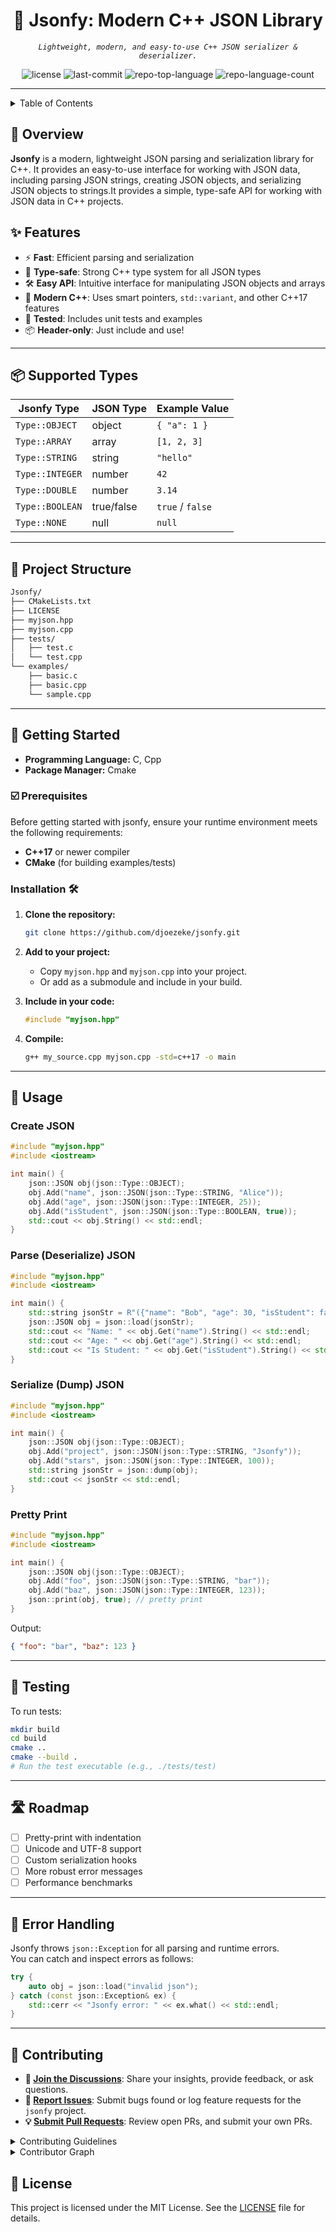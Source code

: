 <p align="center"><h1 align="center">🚀 Jsonfy: Modern C++ JSON Library</h1></p>

<p align="center">
    <em><code>Lightweight, modern, and easy-to-use C++ JSON serializer & deserializer.</code></em>
</p>
<p align="center">
    <img src="https://img.shields.io/github/license/djoezeke/jsonfy?style=flat-square&logo=opensourceinitiative&logoColor=white&color=0080ff" alt="license">
    <img src="https://img.shields.io/github/last-commit/djoezeke/jsonfy?style=flat-square&logo=git&logoColor=white&color=0080ff" alt="last-commit">
    <img src="https://img.shields.io/github/languages/top/djoezeke/jsonfy?style=flat-square&color=0080ff" alt="repo-top-language">
    <img src="https://img.shields.io/github/languages/count/djoezeke/jsonfy?style=flat-square&color=0080ff" alt="repo-language-count">
</p>

---

<details><summary>Table of Contents</summary>

- [📍 Overview](#-overview)
- [👾 Features](#-features)
- [📁 Project Structure](#-project-structure)
- [🚀 Getting Started](#-getting-started)
  - [☑️ Prerequisites](#-prerequisites)
  - [⚙️ Installation](#-installation)
  - [🤖 Usage](#🤖-usage)
  - [🧪 Testing](#🧪-testing)
- [📌 Project Roadmap](#-project-roadmap)
- [🔰 Contributing](#-contributing)
- [🎗 License](#-license)
- [🙌 Acknowledgments](#-acknowledgments)

</details>

## 📍 Overview

**Jsonfy** is a modern, lightweight JSON parsing and serialization library for C++. It provides an easy-to-use interface for working with JSON data, including parsing JSON strings, creating JSON objects, and serializing JSON objects to strings.It provides a simple, type-safe API for working with JSON data in C++ projects.

## ✨ Features

- ⚡ **Fast**: Efficient parsing and serialization
- 🧩 **Type-safe**: Strong C++ type system for all JSON types
- 🛠️ **Easy API**: Intuitive interface for manipulating JSON objects and arrays
- 📝 **Modern C++**: Uses smart pointers, `std::variant`, and other C++17 features
- 🧪 **Tested**: Includes unit tests and examples
- 📦 **Header-only**: Just include and use!

---

## 📦 Supported Types

| Jsonfy Type     | JSON Type  | Example Value    |
| --------------- | ---------- | ---------------- |
| `Type::OBJECT`  | object     | `{ "a": 1 }`     |
| `Type::ARRAY`   | array      | `[1, 2, 3]`      |
| `Type::STRING`  | string     | `"hello"`        |
| `Type::INTEGER` | number     | `42`             |
| `Type::DOUBLE`  | number     | `3.14`           |
| `Type::BOOLEAN` | true/false | `true` / `false` |
| `Type::NONE`    | null       | `null`           |

---

## 📁 Project Structure

```sh
Jsonfy/
├── CMakeLists.txt
├── LICENSE
├── myjson.hpp
├── myjson.cpp
├── tests/
│   ├── test.c
│   └── test.cpp
└── examples/
    ├── basic.c
    ├── basic.cpp
    └── sample.cpp
```

---

## 🚀 Getting Started

- **Programming Language:** C, Cpp
- **Package Manager:** Cmake

### ☑️ Prerequisites

Before getting started with jsonfy, ensure your runtime environment meets the following requirements:

- **C++17** or newer compiler
- **CMake** (for building examples/tests)

### Installation 🛠️

1. **Clone the repository:**

   ```sh
   git clone https://github.com/djoezeke/jsonfy.git
   ```

2. **Add to your project:**

   - Copy `myjson.hpp` and `myjson.cpp` into your project.
   - Or add as a submodule and include in your build.

3. **Include in your code:**

   ```cpp
   #include "myjson.hpp"
   ```

4. **Compile:**
   ```sh
   g++ my_source.cpp myjson.cpp -std=c++17 -o main
   ```

---

## 🤖 Usage

### Create JSON

```cpp
#include "myjson.hpp"
#include <iostream>

int main() {
    json::JSON obj(json::Type::OBJECT);
    obj.Add("name", json::JSON(json::Type::STRING, "Alice"));
    obj.Add("age", json::JSON(json::Type::INTEGER, 25));
    obj.Add("isStudent", json::JSON(json::Type::BOOLEAN, true));
    std::cout << obj.String() << std::endl;
}
```

### Parse (Deserialize) JSON

```cpp
#include "myjson.hpp"
#include <iostream>

int main() {
    std::string jsonStr = R"({"name": "Bob", "age": 30, "isStudent": false})";
    json::JSON obj = json::load(jsonStr);
    std::cout << "Name: " << obj.Get("name").String() << std::endl;
    std::cout << "Age: " << obj.Get("age").String() << std::endl;
    std::cout << "Is Student: " << obj.Get("isStudent").String() << std::endl;
}
```

### Serialize (Dump) JSON

```cpp
#include "myjson.hpp"
#include <iostream>

int main() {
    json::JSON obj(json::Type::OBJECT);
    obj.Add("project", json::JSON(json::Type::STRING, "Jsonfy"));
    obj.Add("stars", json::JSON(json::Type::INTEGER, 100));
    std::string jsonStr = json::dump(obj);
    std::cout << jsonStr << std::endl;
}
```

### Pretty Print

```cpp
#include "myjson.hpp"
#include <iostream>

int main() {
    json::JSON obj(json::Type::OBJECT);
    obj.Add("foo", json::JSON(json::Type::STRING, "bar"));
    obj.Add("baz", json::JSON(json::Type::INTEGER, 123));
    json::print(obj, true); // pretty print
}
```

Output:

```json
{ "foo": "bar", "baz": 123 }
```

---

## 🧪 Testing

To run tests:

```sh
mkdir build
cd build
cmake ..
cmake --build .
# Run the test executable (e.g., ./tests/test)
```

---

## 🛣️ Roadmap

- [ ] Pretty-print with indentation
- [ ] Unicode and UTF-8 support
- [ ] Custom serialization hooks
- [ ] More robust error messages
- [ ] Performance benchmarks

---

## 🐛 Error Handling

Jsonfy throws `json::Exception` for all parsing and runtime errors.  
You can catch and inspect errors as follows:

```cpp
try {
    auto obj = json::load("invalid json");
} catch (const json::Exception& ex) {
    std::cerr << "Jsonfy error: " << ex.what() << std::endl;
}
```

---

## 🤝 Contributing

- **💬 [Join the Discussions](https://github.com/djoezeke/jsonfy/discussions)**: Share your insights, provide feedback, or ask questions.
- **🐛 [Report Issues](https://github.com/djoezeke/jsonfy/issues)**: Submit bugs found or log feature requests for the `jsonfy` project.
- **💡 [Submit Pull Requests](https://github.com/djoezeke/jsonfy/blob/main/CONTRIBUTING.md)**: Review open PRs, and submit your own PRs.

<details closed>
<summary>Contributing Guidelines</summary>

1. **Fork the Repository**: Start by forking the project repository to your github account.
2. **Clone Locally**: Clone the forked repository to your local machine using a git client.
   ```sh
   git clone https://github.com/djoezeke/jsonfy
   ```
3. **Create a New Branch**: Always work on a new branch, giving it a descriptive name.
   ```sh
   git checkout -b new-feature-x
   ```
4. **Make Your Changes**: Develop and test your changes locally.
5. **Commit Your Changes**: Commit with a clear message describing your updates.
   ```sh
   git commit -m 'Implemented new feature x.'
   ```
6. **Push to github**: Push the changes to your forked repository.
   ```sh
   git push origin new-feature-x
   ```
7. **Submit a Pull Request**: Create a PR against the original project repository. Clearly describe the changes and their motivations.
8. **Review**: Once your PR is reviewed and approved, it will be merged into the main branch. Congratulations on your contribution!
</details>

<details closed>
<summary>Contributor Graph</summary>
<br>
<p align="left">
   <a href="https://github.com{/djoezeke/jsonfy/}graphs/contributors">
      <img src="https://contrib.rocks/image?repo=djoezeke/jsonfy">
   </a>
</p>
</details>

## 📄 License

This project is licensed under the MIT License. See the [LICENSE](LICENSE) file for details.
